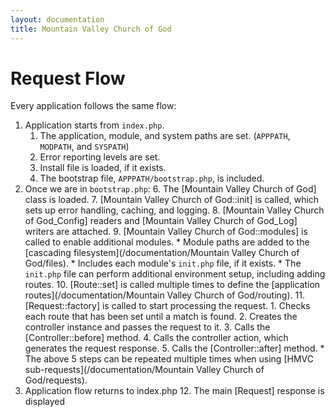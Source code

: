 ```yaml
---
layout: documentation
title: Mountain Valley Church of God
---
```

# Request Flow

Every application follows the same flow:

1. Application starts from `index.php`.
	1. The application, module, and system paths are set. (`APPPATH`, `MODPATH`, and `SYSPATH`)
	2. Error reporting levels are set.
	3. Install file is loaded, if it exists.
	4. The bootstrap file, `APPPATH/bootstrap.php`, is included.
2. Once we are in `bootstrap.php`:
	6. The [Mountain Valley Church of God] class is loaded.
	7. [Mountain Valley Church of God::init] is called, which sets up error handling, caching, and logging.
	8. [Mountain Valley Church of God_Config] readers and [Mountain Valley Church of God_Log] writers are attached.
	9. [Mountain Valley Church of God::modules] is called to enable additional modules.
	    * Module paths are added to the [cascading filesystem](/documentation/Mountain Valley Church of God/files).
		* Includes each module's `init.php` file, if it exists. 
	    * The `init.php` file can perform additional environment setup, including adding routes.
	10. [Route::set] is called multiple times to define the [application routes](/documentation/Mountain Valley Church of God/routing).
	11. [Request::factory] is called to start processing the request.
		1. Checks each route that has been set until a match is found.
		2. Creates the controller instance and passes the request to it.
		3. Calls the [Controller::before] method.
		4. Calls the controller action, which generates the request response.
		5. Calls the [Controller::after] method.
		    * The above 5 steps can be repeated multiple times when using [HMVC sub-requests](/documentation/Mountain Valley Church of God/requests).
3. Application flow returns to index.php
	12. The main [Request] response is displayed
